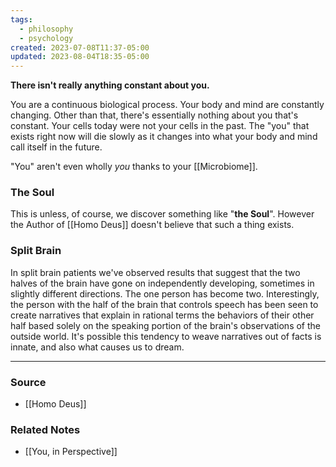 ```yaml
---
tags:
  - philosophy
  - psychology
created: 2023-07-08T11:37-05:00
updated: 2023-08-04T18:35-05:00
---
```

**There isn't really anything constant about you.**

You are a continuous biological process. Your body and mind are constantly changing. Other than that, there's essentially nothing about you that's constant. Your cells today were not your cells in the past. The "you" that exists right now will die slowly as it changes into what your body and mind call itself in the future.

"You" aren't even wholly *you* thanks to your [[Microbiome]].
### The Soul
This is unless, of course, we discover something like "**the Soul**". However the Author of [[Homo Deus]] doesn't believe that such a thing exists.

### Split Brain
In split brain patients we've observed results that suggest that the two halves of the brain have gone on independently developing, sometimes in slightly different directions. The one person has become two. Interestingly, the person with the half of the brain that controls speech has been seen to create narratives that explain in rational terms the behaviors of their other half based solely on the speaking portion of the brain's observations of the outside world. It's possible this tendency to weave narratives out of facts is innate, and also what causes us to dream.

---

### Source
- [[Homo Deus]]

### Related Notes
- [[You, in Perspective]]